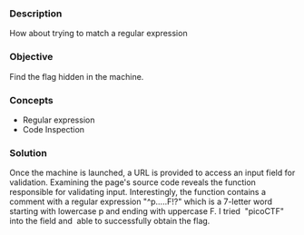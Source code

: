 ### Description

How about trying to match a regular expression

### Objective

Find the flag hidden in the machine.

### Concepts

*   Regular expression
*   Code Inspection

### Solution

Once the machine is launched, a URL is provided to access an input field for validation. Examining the page's source code reveals the function responsible for validating input. Interestingly, the function contains a comment with a regular expression "^p…..F!?" which is a 7-letter word starting with lowercase p and ending with uppercase F. I tried  "picoCTF" into the field and  able to successfully obtain the flag.
